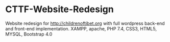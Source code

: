 # CTTF-Website-Redesign
Website redesign for http://childrenoftibet.org with full wordpress back-end and front-end implementation. XAMPP, apache, PHP 7.4, CSS3, HTML5, MYSQL, Bootstrap 4.0
